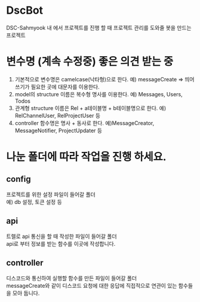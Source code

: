 # DscBot
DSC-Sahmyook 내 에서 프로젝트를 진행 할 때 프로젝트 관리를 도와줄 봇을 만드는 프로젝트

# 변수명 (계속 수정중) 좋은 의견 받는 중
1. 기본적으로 변수명은 camelcase(낙타형)으로 한다. 예) messageCreate => 띄어쓰기가 필요한 곳에 대문자를 이용한다.
2. model의 structure 이름은 복수형 명사를 이용한다. 예) Messages, Users, Todos
3. 관계형 structure 이름은 Rel + a테이블명 + b테이블명으로 한다. 예) RelChannelUser, RelProjectUser 등
4. controller 함수명은 명사 + 동사로 한다. 예)MessageCreator, MessageNotifier, ProjectUpdater 등

# 나눈 폴더에 따라 작업을 진행 하세요.
## config
프로젝트를 위한 설정 파일이 들어갈 폴더   
예) db 설정, 토큰 설정 등

## api
트렐로 api 통신을 할 때 작성한 파일이 들어갈 폴더   
api로 부터 정보를 받는 함수를 이곳에 작성합니다.

## controller
디스코드와 통신하여 실행할 함수를 만든 파일이 들어갈 폴더   
messageCreate와 같이 디스코드 요청에 대한 응답에 직접적으로 연관이 있는 함수들을 모아 둡니다.

